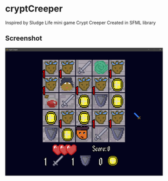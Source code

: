 # cryptCreeper

Inspired by Sludge Life mini game Crypt Creeper
Created in SFML library

## Screenshot

![GameView](./ss.png)
